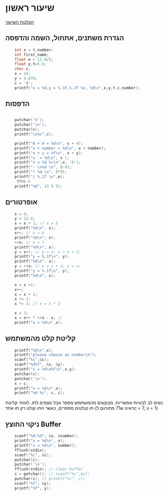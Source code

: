 # שיעור ראשון

[הקלטת השיעור](https://us06web.zoom.us/rec/share/sGJR2nQ5BgXyjY5QvtNtn9o0ZZmgL_vQ_jMhA7nNn30sjhIGReTz7LSfCgqT2rbx.nTLerkDWXMtsux7v)

## הגדרת משתנים, אתחול, השמה והדפסה

```c
    int x = 0,number;
    int first_name;
    float e = 12.0/5;
    float y,t=5.6;
    char c;
    x = 14;
    y = 4.876;
    c = 'd';
    printf("x = %d,y = %.3f,%.2f %c, %d\n",x,y,t,c,number);
```

## הדפסות

```c

    putchar('h');
    putchar('\n');
    putchar(c);
    printf("\n%c",c);

    printf("6 + 4 = %d\n", x + 4);
    printf("x + number = %d\n", x + number);
    printf("x + y = %f\n", x + y);
    printf("x  = %d\n", x );
    printf("x = %d %c\n",x, 'h');
    printf("- \n%d \n", 8-9);
    printf("* %d \n", 8*9);
    printf("/ %.1f \n",e);
     מודולו %
    printf("%d", 13 % 5);
```
## אופרטורים

```c
    x = 4;
    y = 12.4;
    x = x + 1; // x = 5
    printf("%d\n", x);
    x++; // x = 6
    printf("%d\n", x);
    ++x; // x = 7
    printf("%d\n", x);
    y = x++; // y = x; x = x + 1;
    printf("y = %.1f\n", y);
    printf("%d\n", x);
    y = ++x; // x = x + 1; y = x;
    printf("y = %.1f\n", y);
    printf("%d\n", x);

    x = x +1;
    x++;
    x = x + 2;
    x += 2;
    x *= 3; // x = x * 3

    x = 1;
    x = x++ * ++x - x; //
    printf("x = %d\n",x);
```

## קליטת קלט מהמשתמש

```c
    printf("%d\n",x);
    printf("please choose an number\n");
    scanf("%c",&c);
    scanf("%d%f", &x, &y);
    printf("x = %d\n%f\n",x,y);
    putchar(c);
    putchar('\n');
    x = c;
    printf("x = %d\n",x);
    printf("%d %c", c, c);
```
נשים לב לבעיות אפשריות. מבקשים מהמשתמש מספר אבל מצפים לתו. לאחר קליטת תו קולטים מספרים, כאשר התו קולט רק תו אחד (ראינו ש71 מתורגם לc = 7, x = 1)

## ניקוי החוצץ Buffer
```c
    scanf("%d:%d", &x, &number);
    printf("x = %d\n", x);
    printf("x = %d\n", number);
    fflush(stdin);
    scanf("%c", &c);
    putchar(c);
    putchar('\n');
    fflush(stdin); // clear buffer
    c = getchar(); // scanf("%c",&c);
    putchar(c); // printf("%c", c);
    scanf("%f", &y);
    printf("%f", y);
```
